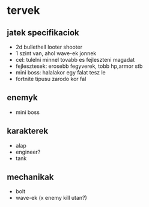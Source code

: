 # tervek

## jatek specifikaciok
- 2d bullethell looter shooter
- 1 szint van, ahol wave-ek jonnek
- cel: tulelni minnel tovabb es fejleszteni magadat
- fejlesztesek: erosebb fegyverek, tobb hp,armor stb
- mini boss: halalakor egy falat tesz le
- fortnite tipusu zarodo kor fal

## enemyk
- mini boss

## karakterek
- alap
- engineer?
- tank

## mechanikak
- bolt
- wave-ek (x enemy kill utan?)
